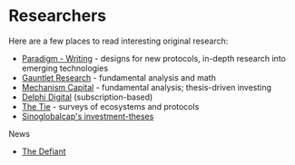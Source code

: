 Researchers
==============

Here are a few places to read interesting original research:

* [Paradigm - Writing](https://www.paradigm.xyz/writing/) - designs for new protocols, in-depth research
  into emerging technologies
* [Gauntlet Research](https://gauntlet.network/research/) - fundamental analysis and math
* [Mechanism Capital](https://www.mechanism.capital/) - fundamental analysis; thesis-driven investing
* [Delphi Digital](https://delphidigital.io/) (subscription-based)
* [The Tie](https://research.thetie.io/category/research) - surveys of ecosystems and protocols
* [Sinoglobalcap's investment-theses](https://github.com/sinoglobalcap/investment-theses)

News
* [The Defiant](https://newsletter.thedefiant.io/)
